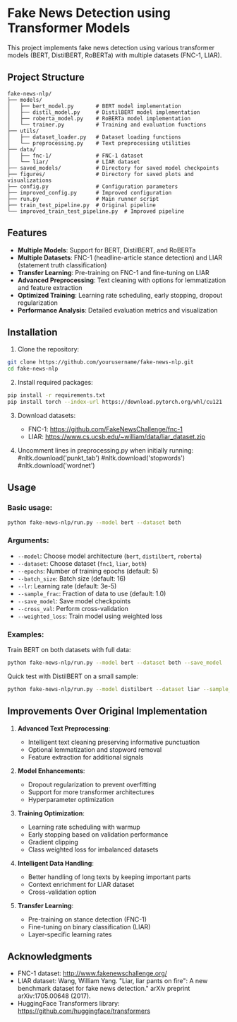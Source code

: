# Fake News Detection using Transformer Models

This project implements fake news detection using various transformer models (BERT, DistilBERT, RoBERTa) with multiple datasets (FNC-1, LIAR).

## Project Structure

```
fake-news-nlp/
├── models/
│   ├── bert_model.py       # BERT model implementation
│   ├── distil_model.py     # DistilBERT model implementation
│   ├── roberta_model.py    # RoBERTa model implementation
│   └── trainer.py          # Training and evaluation functions
├── utils/
│   ├── dataset_loader.py   # Dataset loading functions
│   └── preprocessing.py    # Text preprocessing utilities
├── data/
│   ├── fnc-1/              # FNC-1 dataset
│   └── liar/               # LIAR dataset
├── saved_models/           # Directory for saved model checkpoints
├── figures/                # Directory for saved plots and visualizations
├── config.py               # Configuration parameters
├── improved_config.py      # Improved configuration
├── run.py                  # Main runner script
├── train_test_pipeline.py  # Original pipeline
└── improved_train_test_pipeline.py  # Improved pipeline
```

## Features

- **Multiple Models**: Support for BERT, DistilBERT, and RoBERTa
- **Multiple Datasets**: FNC-1 (headline-article stance detection) and LIAR (statement truth classification)
- **Transfer Learning**: Pre-training on FNC-1 and fine-tuning on LIAR
- **Advanced Preprocessing**: Text cleaning with options for lemmatization and feature extraction
- **Optimized Training**: Learning rate scheduling, early stopping, dropout regularization
- **Performance Analysis**: Detailed evaluation metrics and visualization

## Installation

1. Clone the repository:
```bash
git clone https://github.com/yourusername/fake-news-nlp.git
cd fake-news-nlp
```

2. Install required packages:
```bash
pip install -r requirements.txt
pip install torch --index-url https://download.pytorch.org/whl/cu121
```

3. Download datasets:
   - FNC-1: https://github.com/FakeNewsChallenge/fnc-1
   - LIAR: https://www.cs.ucsb.edu/~william/data/liar_dataset.zip

4. Uncomment lines in preprocessing.py when initially running:
#nltk.download('punkt_tab')
#nltk.download('stopwords')
#nltk.download('wordnet')

## Usage

### Basic usage:

```bash
python fake-news-nlp/run.py --model bert --dataset both
```

### Arguments:

- `--model`: Choose model architecture (`bert`, `distilbert`, `roberta`)
- `--dataset`: Choose dataset (`fnc1`, `liar`, `both`)
- `--epochs`: Number of training epochs (default: 5)
- `--batch_size`: Batch size (default: 16)
- `--lr`: Learning rate (default: 3e-5)
- `--sample_frac`: Fraction of data to use (default: 1.0)
- `--save_model`: Save model checkpoints
- `--cross_val`: Perform cross-validation
- `--weighted_loss`: Train model using weighted loss

### Examples:

Train BERT on both datasets with full data:
```bash
python fake-news-nlp/run.py --model bert --dataset both --save_model
```

Quick test with DistilBERT on a small sample:
```bash
python fake-news-nlp/run.py --model distilbert --dataset liar --sample_frac 0.1
```

## Improvements Over Original Implementation

1. **Advanced Text Preprocessing**:
   - Intelligent text cleaning preserving informative punctuation
   - Optional lemmatization and stopword removal
   - Feature extraction for additional signals

2. **Model Enhancements**:
   - Dropout regularization to prevent overfitting
   - Support for more transformer architectures
   - Hyperparameter optimization

3. **Training Optimization**:
   - Learning rate scheduling with warmup
   - Early stopping based on validation performance
   - Gradient clipping
   - Class weighted loss for imbalanced datasets

4. **Intelligent Data Handling**:
   - Better handling of long texts by keeping important parts
   - Context enrichment for LIAR dataset
   - Cross-validation option

5. **Transfer Learning**:
   - Pre-training on stance detection (FNC-1)
   - Fine-tuning on binary classification (LIAR)
   - Layer-specific learning rates

## Acknowledgments

- FNC-1 dataset: http://www.fakenewschallenge.org/
- LIAR dataset: Wang, William Yang. "Liar, liar pants on fire": A new benchmark dataset for fake news detection." arXiv preprint arXiv:1705.00648 (2017).
- HuggingFace Transformers library: https://github.com/huggingface/transformers
